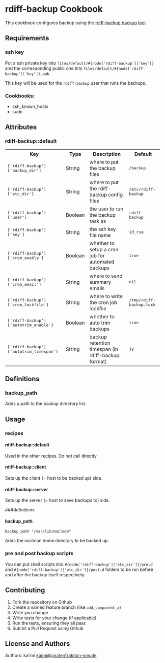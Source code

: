 rdiff-backup Cookbook
=====================

This cookbook configures backup using the [rdiff-backup backup tool](http://rdiff-backup.nongnu.org/ "rdiff-backup home page").

Requirements
------------

### ssh key

Put a ssh private key into `files/default/#{node['rdiff-backup']['key']}` and the 
corresponding public one into `files/default/#{node['rdiff-backup']['key']}.pub`.

This key will be used for the `rdiff-backup` user that runs the backups.

### Cookbooks:

* ssh\_known\_hosts
* sudo

Attributes
----------

### rdiff-backup::default

<table>
  <tr>
    <th>Key</th>
    <th>Type</th>
    <th>Description</th>
    <th>Default</th>
  </tr>
  <tr>
    <td><tt>['rdiff-backup']['backup_dir']</tt></td>
    <td>String</td>
    <td>where to put the backup files</td>
    <td><tt>/backup</tt></td>
  </tr>
  <tr>
    <td><tt>['rdiff-backup']['etc_dir']</tt></td>
    <td>String</td>
    <td>where to put the rdiff-backup config files</td>
    <td><tt>/etc/rdiff-backup</tt></td>
  </tr>
  <tr>
    <td><tt>['rdiff-backup']['user']</tt></td>
    <td>Boolean</td>
    <td>the user to run the backup task as</td>
    <td><tt>rdiff-backup</tt></td>
  </tr>
  <tr>
    <td><tt>['rdiff-backup']['key']</tt></td>
    <td>String</td>
    <td>the ssh key file name</td>
    <td><tt>id_rsa</tt></td>
  </tr>
  <tr>
    <td><tt>['rdiff-backup']['cron_enable']</tt></td>
    <td>Boolean</td>
    <td>whether to setup a cron job for automated backups</td>
    <td><tt>true</tt></td>
  </tr>
  <tr>
    <td><tt>['rdiff-backup']['cron_email']</tt></td>
    <td>String</td>
    <td>where to send summary emails</td>
    <td><tt>nil</tt></td>
  </tr>
  <tr>
    <td><tt>['rdiff-backup']['cron_lockfile']</tt></td>
    <td>String</td>
    <td>where to write the cron job lockfile</td>
    <td><tt>/tmp/rdiff-backup.lock</tt></td>
  </tr>
  <tr>
    <td><tt>['rdiff-backup']['autotrim_enable']</tt></td>
    <td>Boolean</td>
    <td>whether to auto trim backups</td>
    <td><tt>true</tt></td>
  </tr>
  <tr>
    <td><tt>['rdiff-backup']['autotrim_timespan']</tt></td>
    <td>String</td>
    <td>backup retention timespan (in rdiff-backup format)</td>
    <td><tt>1y</tt></td>
  </tr>
</table>

Definitions
-----------

### backup\_path

Adds a path to the backup directory list.


Usage
-----

### recipes
#### rdiff-backup::default
Used in the other recipes. Do not call directly.
#### rdiff-backup::client
Sets up the client (= host to be backed up) side.
#### rdiff-backup::server
Sets up the server (= host to save backups to) side.

###definitions
#### backup\_path
`backup_path "/var/lib/mailman"`

Adds the mailman home directory to be backed up.

### pre and post backup scripts

You can put shell scripts into `#{node['rdiff-backup']['etc_dir']}/pre.d` and 
`#{node['rdiff-backup']['etc_dir']}/post.d` folders to be run before and after 
the backup itself respectively.

Contributing
------------

1. Fork the repository on Github
2. Create a named feature branch (like `add_component_x`)
3. Write you change
4. Write tests for your change (if applicable)
5. Run the tests, ensuring they all pass
6. Submit a Pull Request using Github

License and Authors
-------------------
Authors: ka’imi <kaimi@piratenfraktion-nrw.de>

